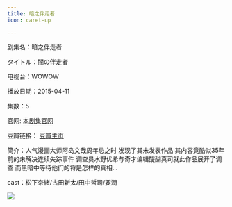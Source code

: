 ```yaml
---
title: 暗之伴走者
icon: caret-up

---
```


剧集名：暗之伴走者

タイトル：闇の伴走者

电视台：WOWOW

播放日期：2015-04-11

集数：5

官网: [本剧集官网](https://www.wowow.co.jp/detail/106576)

豆瓣链接： [豆瓣主页](https://movie.douban.com/subject/26309935/)

简介：人气漫画大师阿岛文哉周年忌之时 发现了其未发表作品 其内容竟酷似35年前的未解决连续失踪事件 调查员水野优希与奇才编辑醍醐真司就此作品展开了调查 而黑暗中等待他们的将是怎样的真相... ​​​

cast：松下奈緒/古田新太/田中哲司/要潤

![](https://listpic.tsgsanjiao.com/2015/2015azbzz.jpg)